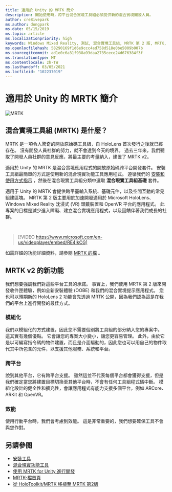```yaml
---
title: 適用於 Unity 的 MRTK 簡介
description: 開始使用時，跨平台混合實境工具組必須提供新的混合實境開發人員。
author: cre8ivepark
ms.author: dongpark
ms.date: 05/15/2019
ms.topic: article
ms.localizationpriority: high
keywords: Windows Mixed Reality, 測試, 混合實境工具組, MRTK 第 2 版, MRTK, 工具, SDK, HoloLens, HoloLens 2, 混合實境頭戴式裝置, windows 混合實境頭戴式裝置, 虛擬實境頭戴式裝置, 跨平台
ms.openlocfilehash: 58290169f1d6e9ccc4ad758d518e0be5009b007b
ms.sourcegitcommit: ad1e0c6a31f938a93daa2735cece24d676384f3f
ms.translationtype: MT
ms.contentlocale: zh-TW
ms.lasthandoff: 03/05/2021
ms.locfileid: "102237019"
---
```

# <a name="introducing-mrtk-for-unity"></a>適用於 Unity 的 MRTK 簡介

![MRTK](../../design/images/MRTK_UX_Hero.png)

## <a name="what-is-mixed-reality-toolkit-mrtk"></a>混合實境工具組 (MRTK) 是什麼？

MRTK 是一項令人驚奇的開放原始碼工具組，自 HoloLens 首次發行之後就已經存在。 沒有開發人員社群的努力，就不會達到今天的境界。 過去三年來，我們聽取了開發人員社群的意見反應，將最主要的考量納入，建置了 MRTK v2。  

適用於 Unity 的 MRTK 是混合實境應用程式的開放原始碼跨平台開發套件。 安裝工具組最簡單的方式是使用新的混合現實功能工具應用程式。 遵循我們的 [安裝和使用方式指示](welcome-to-mr-feature-tool.md) ，然後在混合現實工具組分類中選取 **混合現實工具組基礎** 套件。

適用于 Unity 的 MRTK 會提供跨平臺輸入系統、基礎元件，以及空間互動的常見組建區塊。 MRTK 第 2 版主要用於加速開發適用於 Microsoft HoloLens、Windows Mixed Reality 沈浸式 (VR) 頭戴裝置和 OpenVR 平台的應用程式。 此專案的目標是減少進入障礙、建立混合實境應用程式，以及回饋伴著我們成長的社群。

<br>

> [!VIDEO https://www.microsoft.com/en-us/videoplayer/embed/RE4IkCG]

如需詳細的功能詳細資料，請參閱 [MRTK 的檔](https://docs.microsoft.com/windows/mixed-reality/mrtk-unity/) 。

## <a name="new-with-mrtk-v2"></a>MRTK v2 的新功能

我們想要強調我們對這些平台工具的承諾。  事實上，我們使用 MRTK 第 2 版來開發收件匣體驗，例如全新安裝體驗 (OOBE) 和我們的混合實境提示應用程式。 您也可以預期新的 HoloLens 2 功能會先透過 MRTK 公開，因為我們認為這是在我們的平台上進行開發的最佳方式。

### <a name="modular"></a>模組化

我們以模組化的方式建置，因此您不需要個別將工具組的部分納入您的專案中。  這其實有幾個優點。  它會讓您的專案大小變小，讓您更容易管理。  此外，由於它是以可編寫指令碼的物件建置，而且是介面驅動的，因此您也可以用自己的物件取代其中所包含的元件，以支援其他服務、系統和平台。

### <a name="cross-platform"></a>跨平台

說到其他平台，它有跨平台支援。  雖然這並不代表每個平台都會獲得支援，但是我們確定當您將建置目標切換至其他平台時，不會有任何工具組程式碼中斷。  模組化設計的健全性和擴充性，會讓應用程式有能力支援多個平台，例如 ARCore、ARKit 和 OpenVR。

### <a name="performant"></a>效能

使用行動平台時，我們會考慮到效能。  這是非常重要的，我們想要確保工具不會與您作對。

## <a name="see-also"></a>另請參閱

* [安裝工具](../install-the-tools.md)
* [混合現實功能工具](welcome-to-mr-feature-tool.md)
* [使用 MRTK for Unity 進行開發](unity-development-overview.md)
* [MRTK-檔首頁](https://docs.microsoft.com/windows/mixed-reality/mrtk-unity/)
* [從 HoloToolkit/MRTK 移植至 MRTK 第2版](https://docs.microsoft.com/windows/mixed-reality/mrtk-unity/updates-deployment/htk-to-mrtk-porting-guide)
